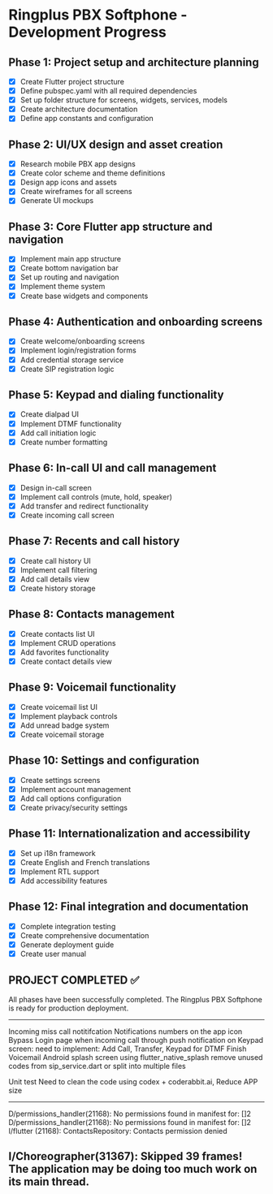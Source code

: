 # Ringplus PBX Softphone - Development Progress

## Phase 1: Project setup and architecture planning

- [x] Create Flutter project structure
- [x] Define pubspec.yaml with all required dependencies
- [x] Set up folder structure for screens, widgets, services, models
- [x] Create architecture documentation
- [x] Define app constants and configuration

## Phase 2: UI/UX design and asset creation

- [x] Research mobile PBX app designs
- [x] Create color scheme and theme definitions
- [x] Design app icons and assets
- [x] Create wireframes for all screens
- [x] Generate UI mockups

## Phase 3: Core Flutter app structure and navigation

- [x] Implement main app structure
- [x] Create bottom navigation bar
- [x] Set up routing and navigation
- [x] Implement theme system
- [x] Create base widgets and components

## Phase 4: Authentication and onboarding screens

- [x] Create welcome/onboarding screens
- [x] Implement login/registration forms
- [x] Add credential storage service
- [x] Create SIP registration logic

## Phase 5: Keypad and dialing functionality

- [x] Create dialpad UI
- [x] Implement DTMF functionality
- [x] Add call initiation logic
- [x] Create number formatting

## Phase 6: In-call UI and call management

- [x] Design in-call screen
- [x] Implement call controls (mute, hold, speaker)
- [x] Add transfer and redirect functionality
- [x] Create incoming call screen

## Phase 7: Recents and call history

- [x] Create call history UI
- [x] Implement call filtering
- [x] Add call details view
- [x] Create history storage

## Phase 8: Contacts management

- [x] Create contacts list UI
- [x] Implement CRUD operations
- [x] Add favorites functionality
- [x] Create contact details view

## Phase 9: Voicemail functionality

- [x] Create voicemail list UI
- [x] Implement playback controls
- [x] Add unread badge system
- [x] Create voicemail storage

## Phase 10: Settings and configuration

- [x] Create settings screens
- [x] Implement account management
- [x] Add call options configuration
- [x] Create privacy/security settings

## Phase 11: Internationalization and accessibility

- [x] Set up i18n framework
- [x] Create English and French translations
- [x] Implement RTL support
- [x] Add accessibility features

## Phase 12: Final integration and documentation

- [x] Complete integration testing
- [x] Create comprehensive documentation
- [x] Generate deployment guide
- [x] Create user manual

## PROJECT COMPLETED ✅

All phases have been successfully completed. The Ringplus PBX Softphone is ready for production deployment.

---

Incoming miss call notitifcation
Notifications numbers on the app icon
Bypass Login page when incoming call through push notification
on Keypad screen: need to implement: Add Call, Transfer, Keypad for DTMF
Finish Voicemail
Android splash screen using flutter_native_splash
remove unused codes from sip_service.dart or split into multiple files

Unit test
Need to clean the code using codex + coderabbit.ai, Reduce APP size

---

D/permissions_handler(21168): No permissions found in manifest for: []2
D/permissions_handler(21168): No permissions found in manifest for: []2
I/flutter (21168): ContactsRepository: Contacts permission denied

## I/Choreographer(31367): Skipped 39 frames! The application may be doing too much work on its main thread.
